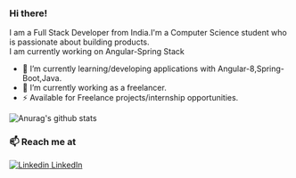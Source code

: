 
### Hi there!

I am a Full Stack Developer from India.I'm a Computer Science student who is passionate about building products.<br>
I am currently working on Angular-Spring Stack


- 🔭 I’m currently learning/developing applications with Angular-8,Spring-Boot,Java.
- 🌱 I’m currently working as a freelancer.
- ⚡  Available for Freelance projects/internship opportunities.


![Anurag's github stats](https://github-readme-stats.vercel.app/api?username=sumitgsh&show_icons=true&theme=radical)

### 📫 Reach me at 
[![Linkedin](https://i.stack.imgur.com/gVE0j.png) LinkedIn](https://www.linkedin.com/in/sumit-ghosh-4a7663170/)

